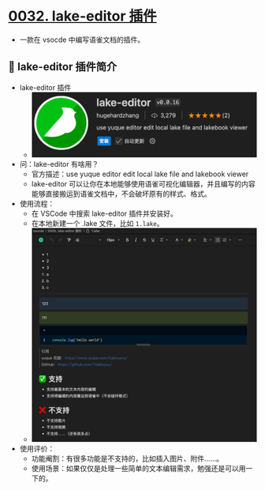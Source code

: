 # [0032. lake-editor 插件](https://github.com/Tdahuyou/TNotes.notes/tree/main/notes/0032.%20lake-editor%20%E6%8F%92%E4%BB%B6)

- 一款在 vsocde 中编写语雀文档的插件。

## 📒 lake-editor 插件简介

- lake-editor 插件
  - ![](assets/2024-11-17-22-15-01.png)
- 问：lake-editor 有啥用？
  - 官方描述：use yuque editor edit local lake file and lakebook viewer
  - lake-editor 可以让你在本地能够使用语雀可视化编辑器，并且编写的内容能够直接搬运到语雀文档中，不会破坏原有的样式、格式。
- 使用流程：
  - 在 VSCode 中搜索 lake-editor 插件并安装好。
  - 在本地新建一个 .lake 文件，比如 `1.lake`。
  - ![](assets/2024-11-17-22-16-24.png)
- 使用评价：
  - 功能阉割：有很多功能是不支持的，比如插入图片、附件……。
  - 使用场景：如果仅仅是处理一些简单的文本编辑需求，勉强还是可以用一下的。
